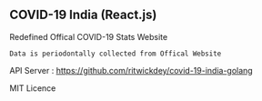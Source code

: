 ## COVID-19 India (React.js)
Redefined Offical COVID-19 Stats Website

`Data is periodontally collected from Offical Website`

API Server : https://github.com/ritwickdey/covid-19-india-golang


MIT Licence
